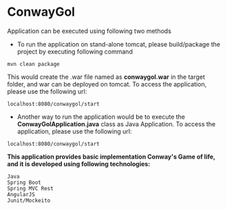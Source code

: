# ConwayGol
Application can be executed using following two methods
* To run the application on stand-alone tomcat, please build/package the project by executing following command
```
mvn clean package
```
This would create the .war file named as **conwaygol.war** in the target folder, and war can be deployed on tomcat. To access the application, please use the following url: 
```
localhost:8080/conwaygol/start
```

* Another way to run the application would be to execute the **ConwayGolApplication.java** class as Java Application. To access the application, please use the following url: 
```
localhost:8080/conwaygol/start
```

**This application provides basic implementation Conway's Game of life, and it is developed using following technologies:**
```
Java
Spring Boot
Spring MVC Rest
AngularJS
Junit/Mockeito 
```


